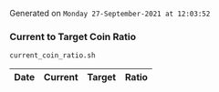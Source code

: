 Generated on `Monday 27-September-2021 at 12:03:52`

### Current to Target Coin Ratio
`current_coin_ratio.sh`

Date|Current|Target|Ratio
---|---|---|---
